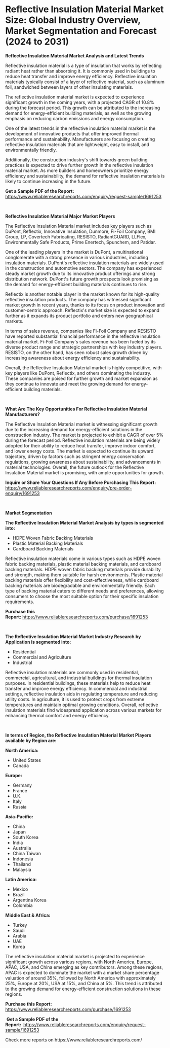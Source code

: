 <p><h1>Reflective Insulation Material Market Size: Global Industry Overview, Market Segmentation and Forecast (2024 to 2031)</h1></p><p><strong>Reflective Insulation Material Market Analysis and Latest Trends</strong></p>
<p><p>Reflective insulation material is a type of insulation that works by reflecting radiant heat rather than absorbing it. It is commonly used in buildings to reduce heat transfer and improve energy efficiency. Reflective insulation materials typically consist of a layer of reflective material, such as aluminum foil, sandwiched between layers of other insulating materials.</p><p>The reflective insulation material market is expected to experience significant growth in the coming years, with a projected CAGR of 10.8% during the forecast period. This growth can be attributed to the increasing demand for energy-efficient building materials, as well as the growing emphasis on reducing carbon emissions and energy consumption.</p><p>One of the latest trends in the reflective insulation material market is the development of innovative products that offer improved thermal performance and sustainability. Manufacturers are focusing on creating reflective insulation materials that are lightweight, easy to install, and environmentally friendly.</p><p>Additionally, the construction industry's shift towards green building practices is expected to drive further growth in the reflective insulation material market. As more builders and homeowners prioritize energy efficiency and sustainability, the demand for reflective insulation materials is likely to continue increasing in the future.</p></p>
<p><strong>Get a Sample PDF of the Report:&nbsp;</strong> <a href="https://www.reliableresearchreports.com/enquiry/request-sample/1691253">https://www.reliableresearchreports.com/enquiry/request-sample/1691253</a></p>
<p>&nbsp;</p>
<p><strong>Reflective Insulation Material Major Market Players</strong></p>
<p><p>The Reflective Insulation Material market includes key players such as DuPont, Reflectix, Innovative Insulation, Dunmore, Fi-Foil Company, BMI Group, LP, Covertech Fabricating, RESISTO, RadiantGUARD, LLFlex, Environmentally Safe Products, Prime Enertech, Spunchem, and Patidar. </p><p>One of the leading players in the market is DuPont, a multinational conglomerate with a strong presence in various industries, including insulation materials. DuPont's reflective insulation materials are widely used in the construction and automotive sectors. The company has experienced steady market growth due to its innovative product offerings and strong distribution network. DuPont's future growth prospects look promising as the demand for energy-efficient building materials continues to rise.</p><p>Reflectix is another notable player in the market known for its high-quality reflective insulation products. The company has witnessed significant market growth in recent years, thanks to its focus on product innovation and customer-centric approach. Reflectix's market size is expected to expand further as it expands its product portfolio and enters new geographical markets.</p><p>In terms of sales revenue, companies like Fi-Foil Company and RESISTO have reported substantial financial performance in the reflective insulation material market. Fi-Foil Company's sales revenue has been fueled by its diverse product range and strategic partnerships with key industry players. RESISTO, on the other hand, has seen robust sales growth driven by increasing awareness about energy efficiency and sustainability.</p><p>Overall, the Reflective Insulation Material market is highly competitive, with key players like DuPont, Reflectix, and others dominating the industry. These companies are poised for further growth and market expansion as they continue to innovate and meet the growing demand for energy-efficient building materials.</p></p>
<p>&nbsp;</p>
<p><strong>What Are The Key Opportunities For Reflective Insulation Material Manufacturers?</strong></p>
<p><p>The Reflective Insulation Material market is witnessing significant growth due to the increasing demand for energy-efficient solutions in the construction industry. The market is projected to exhibit a CAGR of over 5% during the forecast period. Reflective insulation materials are being widely adopted for their ability to reduce heat transfer, improve indoor comfort, and lower energy costs. The market is expected to continue its upward trajectory, driven by factors such as stringent energy conservation regulations, growing awareness about sustainability, and advancements in material technologies. Overall, the future outlook for the Reflective Insulation Material market is promising, with ample opportunities for growth.</p></p>
<p><strong>Inquire or Share Your Questions If Any Before Purchasing This Report:</strong> <a href="https://www.reliableresearchreports.com/enquiry/pre-order-enquiry/1691253">https://www.reliableresearchreports.com/enquiry/pre-order-enquiry/1691253</a></p>
<p>&nbsp;</p>
<p><strong>Market Segmentation</strong></p>
<p><strong>The Reflective Insulation Material Market Analysis by types is segmented into:</strong></p>
<p><ul><li>HDPE Woven Fabric Backing Materials</li><li>Plastic Material Backing Materials</li><li>Cardboard Backing Materials</li></ul></p>
<p><p>Reflective insulation materials come in various types such as HDPE woven fabric backing materials, plastic material backing materials, and cardboard backing materials. HDPE woven fabric backing materials provide durability and strength, making them suitable for harsh environments. Plastic material backing materials offer flexibility and cost-effectiveness, while cardboard backing materials are biodegradable and environmentally friendly. Each type of backing material caters to different needs and preferences, allowing consumers to choose the most suitable option for their specific insulation requirements.</p></p>
<p><strong>Purchase this Report:&nbsp;</strong><a href="https://www.reliableresearchreports.com/purchase/1691253">https://www.reliableresearchreports.com/purchase/1691253</a></p>
<p>&nbsp;</p>
<p><strong>The Reflective Insulation Material Market Industry Research by Application is segmented into:</strong></p>
<p><ul><li>Residential</li><li>Commercial and Agriculture</li><li>Industrial</li></ul></p>
<p><p>Reflective insulation materials are commonly used in residential, commercial, agricultural, and industrial buildings for thermal insulation purposes. In residential buildings, these materials help to reduce heat transfer and improve energy efficiency. In commercial and industrial settings, reflective insulation aids in regulating temperature and reducing utility costs. In agriculture, it is used to protect crops from extreme temperatures and maintain optimal growing conditions. Overall, reflective insulation materials find widespread application across various markets for enhancing thermal comfort and energy efficiency.</p></p>
<p>&nbsp;</p>
<p><strong>In terms of Region, the Reflective Insulation Material Market Players available by Region are:</strong></p>
<p>
    <p> <strong> North America: </strong>
        <ul>
            <li>United States</li>
            <li>Canada</li>
        </ul>
        </p> 
    <p> <strong> Europe: </strong>
        <ul>
            <li>Germany</li>
            <li>France</li>
            <li>U.K.</li>
            <li>Italy</li>
            <li>Russia</li>
        </ul>
        </p> 
    <p> <strong> Asia-Pacific: </strong>
        <ul>
            <li>China</li>
            <li>Japan</li>
            <li>South Korea</li>
            <li>India</li>
            <li>Australia</li>
            <li>China Taiwan</li>
            <li>Indonesia</li>
            <li>Thailand</li>
            <li>Malaysia</li>
        </ul>
        </p> 
    <p> <strong> Latin America: </strong>
        <ul>
            <li>Mexico</li>
            <li>Brazil</li>
            <li>Argentina Korea</li>
            <li>Colombia</li>
        </ul>
        </p> 
    <p> <strong> Middle East & Africa: </strong>
        <ul>
            <li>Turkey</li>
            <li>Saudi</li>
            <li>Arabia</li>
            <li>UAE</li>
            <li>Korea</li>
        </ul>
    </p>
    </p>
<p><p>The reflective insulation material market is projected to experience significant growth across various regions, with North America, Europe, APAC, USA, and China emerging as key contributors. Among these regions, APAC is expected to dominate the market with a market share percentage valuation of around 35%, followed by North America with approximately 25%, Europe at 20%, USA at 15%, and China at 5%. This trend is attributed to the growing demand for energy-efficient construction solutions in these regions.</p></p>
<p><strong>Purchase this Report: </strong><a href="https://www.reliableresearchreports.com/purchase/1691253">https://www.reliableresearchreports.com/purchase/1691253</a></p>
<p>&nbsp;<strong>Get a Sample PDF of the Report:&nbsp;&nbsp;</strong><a href="https://www.reliableresearchreports.com/enquiry/request-sample/1691253">https://www.reliableresearchreports.com/enquiry/request-sample/1691253</a></p>
<p><strong></strong></p>
<p>Check more reports on https://www.reliableresearchreports.com/</p>